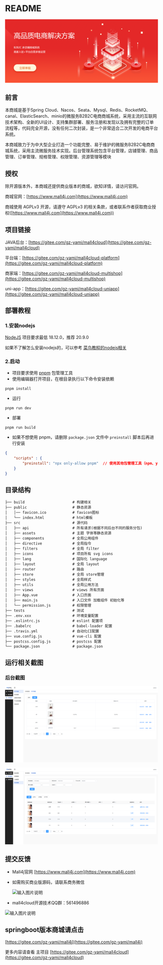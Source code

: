 # README

![image-20210705143529597](doc/img/readme/image-20210705143529597.png)

## 前言

本商城是基于Spring Cloud、Nacos、Seata、Mysql、Redis、RocketMQ、canal、ElasticSearch、minio的微服务B2B2C电商商城系统，采用主流的互联网技术架构、全新的UI设计、支持集群部署、服务注册和发现以及拥有完整的订单流程等，代码完全开源，没有任何二次封装，是一个非常适合二次开发的电商平台系统。

本商城致力于为中大型企业打造一个功能完整、易于维护的微服务B2B2C电商商城系统，采用主流微服务技术实现。后台管理系统包含平台管理，店铺管理、商品管理、订单管理、规格管理、权限管理、资源管理等模块



## 授权

除开源版本外，本商城还提供商业版本的商城，欲知详情，请访问官网。

商城官网：[https://www.mall4j.com](https://www.mall4j.com)

商城使用 AGPLv3 开源，请遵守 AGPLv3 的相关条款，或者联系作者获取商业授权([https://www.mall4j.com](https://www.mall4j.com))



## 项目链接

JAVA后台：[https://gitee.com/gz-yami/mall4cloud](https://gitee.com/gz-yami/mall4cloud)

平台端：[https://gitee.com/gz-yami/mall4cloud-platform](https://gitee.com/gz-yami/mall4cloud-platform)

商家端：[https://gitee.com/gz-yami/mall4cloud-multishop](https://gitee.com/gz-yami/mall4cloud-multishop)

uni-app：[https://gitee.com/gz-yami/mall4cloud-uniapp](https://gitee.com/gz-yami/mall4cloud-uniapp)

## 部署教程

### 1.安装nodejs

[NodeJS](https://nodejs.org/) 项目要求最低 18.12.0，推荐 20.9.0

如果不了解怎么安装nodejs的，可以参考 [菜鸟教程的nodejs相关](https://www.runoob.com/nodejs/nodejs-install-setup.html)

### 2.启动

- 项目要求使用 [pnpm](https://www.pnpm.cn/) 包管理工具
- 使用编辑器打开项目，在根目录执行以下命令安装依赖

```
pnpm install
```

- 运行

```
pnpm run dev
```

- 部署

```
pnpm run build
```

- 如果不想使用 pnpm，请删除 `package.json` 文件中 `preinstall` 脚本后再进行安装

```json
{
    "scripts" : {
        "preinstall": "npx only-allow pnpm"  // 使用其他包管理工具（npm、yarn、cnpm等）请删除此命令
    }
}
```

## 目录结构

```
├── build                      # 构建相关
├── public                     # 静态资源
│   │── favicon.ico            # favicon图标
│   └── index.html             # html模板
├── src                        # 源代码
│   ├── api                    # 所有请求(根据不同后台不同的服务分包)
│   ├── assets                 # 主题 字体等静态资源
│   ├── components             # 全局公用组件
│   ├── directive              # 全局指令
│   ├── filters                # 全局 filter
│   ├── icons                  # 项目所有 svg icons
│   ├── lang                   # 国际化 language
│   ├── layout                 # 全局 layout
│   ├── router                 # 路由
│   ├── store                  # 全局 store管理
│   ├── styles                 # 全局样式
│   ├── utils                  # 全局公用方法
│   ├── views                  # views 所有页面
│   ├── App.vue                # 入口页面
│   ├── main.js                # 入口文件 加载组件 初始化等
│   └── permission.js          # 权限管理
├── tests                      # 测试
├── .env.xxx                   # 环境变量配置
├── .eslintrc.js               # eslint 配置项
├── .babelrc                   # babel-loader 配置
├── .travis.yml                # 自动化CI配置
├── vue.config.js              # vue-cli 配置
├── postcss.config.js          # postcss 配置
└── package.json               # package.json
```



## 运行相关截图

### 后台截图



![](doc/img/readme/image-20231130110522682.png)

![](doc/img/readme/image-20231130110607548.png)

## 提交反馈
- Mall4j官网 [https://www.mall4j.com](https://www.mall4j.com)
- 如需购买商业版源码，请联系商务微信

  ![输入图片说明](https://gitee.com/gz-yami/mall4j/raw/master/screenshot/%E5%95%86%E5%8A%A1%E4%BA%8C%E7%BB%B4%E7%A0%81.png)


- mall4cloud开源技术QQ群：561496886

![输入图片说明](https://images.gitee.com/uploads/images/2021/1119/134157_dd977d46_5094767.png "微信图片_20211119134107.png")

## springboot版本商城请点击
[https://gitee.com/gz-yami/mall4j](https://gitee.com/gz-yami/mall4j)



更多内容请查看 主项目 [https://gitee.com/gz-yami/mall4cloud](https://gitee.com/gz-yami/mall4cloud)
